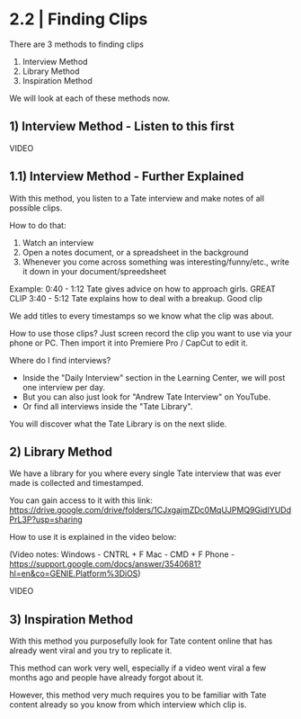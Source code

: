 
# 2.2 | Finding Clips

There are 3 methods to finding clips

1) Interview Method
2) Library Method
3) Inspiration Method

We will look at each of these methods now.

## 1) Interview Method - Listen to this first

VIDEO

## 1.1) Interview Method - Further Explained

With this method, you listen to a Tate interview and make notes of all possible clips.

How to do that:

1) Watch an interview
2) Open a notes document, or a spreadsheet in the background
3) Whenever you come across something was interesting/funny/etc., write it down in your document/spreedsheet

Example:
0:40 - 1:12 Tate gives advice on how to approach girls. GREAT CLIP
3:40 - 5:12 Tate explains how to deal with a breakup. Good clip

We add titles to every timestamps so we know what the clip was about.

How to use those clips?
Just screen record the clip you want to use via your phone or PC. Then import it into Premiere Pro / CapCut to edit it.

Where do I find interviews?

- Inside the "Daily Interview" section in the Learning Center, we will post one interview per day.
- But you can also just look for "Andrew Tate Interview" on YouTube.
- Or find all interviews inside the "Tate Library".

You will discover what the Tate Library is on the next slide.

## 2) Library Method

We have a library for you where every single Tate interview that was ever made is collected and timestamped.

You can gain access to it with this link:
<https://drive.google.com/drive/folders/1CJxgajmZDc0MqUJPMQ9GidIYUDdPrL3P?usp=sharing>

How to use it is explained in the video below:

(Video notes:
Windows - CNTRL + F
Mac - CMD + F
Phone - <https://support.google.com/docs/answer/3540681?hl=en&co=GENIE.Platform%3DiOS>)

VIDEO

## 3) Inspiration Method

With this method you purposefully look for Tate content online that has already went viral and you try to replicate it.

This method can work very well, especially if a video went viral a few months ago and people have already forgot about it.

However, this method very much requires you to be familiar with Tate content already so you know from which interview which clip is.
